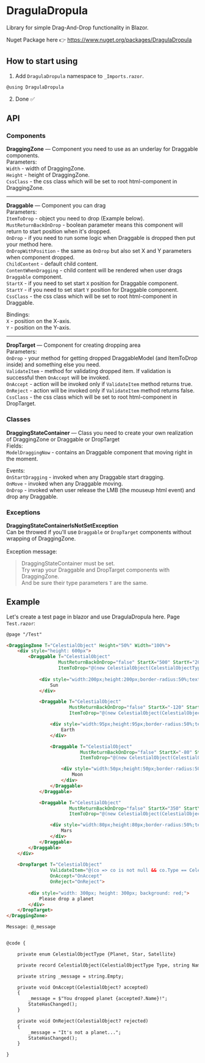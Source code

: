 # DragulaDropula
Library for simple Drag-And-Drop functionality in Blazor.

Nuget Package here 👉 https://www.nuget.org/packages/DragulaDropula

## How to start using
1) Add `DragulaDropula` namespace to `_Imports.razor`.
```c#
@using DragulaDropula
```
2) Done ✅


## API
### Components

**DraggingZone** — Component you need to use as an underlay for Draggable components.<br>
Parameters: <br>
`Width` - width of DraggingZone. <br>
`Height` - height of DraggingZone. <br>
`CssClass` - the css class which will be set to root html-component in DraggingZone. <br>

***
**Draggable** — Component you can drag <br>
Parameters: <br>
`ItemToDrop` - object you need to drop (Example below). <br>
`MustReturnBackOnDrop` - boolean parameter means this component will return to start position when it's dropped. <br>
`OnDrop` - if you need to run some logic when Draggable is dropped then put your method here. <br>
`OnDropWithPosition` - the same as `OnDrop` but also set X and Y parameters when component dropped. <br>
`ChildContent` - default child content. <br>
`ContentWhenDragging` - child content will be rendered when user drags `Draggable` component. <br>
`StartX` - if you need to set start `X` position for Draggable component. <br>
`StartY` - if you need to set start `Y` position for Draggable component. <br>
`CssClass` - the css class which will be set to root html-component in Draggable. <br>

Bindings: <br>
`X` - position on the X-axis. <br>
`Y` - position on the Y-axis. <br>

***
**DropTarget** — Component for creating dropping area <br>
Parameters: <br>
`OnDrop` - your method for getting dropped DraggableModel (and ItemToDrop inside) and something else you need. <br>
`ValidateItem` - method for validating dropped item. If validation is successful then `OnAccept` will be invoked. <br>
`OnAccept` - action will be invoked only if `ValidateItem` method returns true.<br>
`OnReject` - action will be invoked only if `ValidateItem` method returns false.<br>
`CssClass` - the css class which will be set to root html-component in DropTarget. <br>

### Classes
**DraggingStateContainer** — Class you need to create your own realization of DraggingZone or Draggable or DropTarget <br>
Fields: <br>
`ModelDraggingNow` - contains an Draggable component that moving right in the moment. <br>

Events: <br>
`OnStartDragging` - invoked when any Draggable start dragging. <br>
`OnMove` - invoked when any Draggable moving. <br>
`OnDrop` - invoked when user release the LMB (the mouseup html event) and drop any Draggable. <br>

### Exceptions
**DraggingStateContainerIsNotSetException** <br>
Can be throwed if you'll use `Draggable` or `DropTarget` components without wrapping of DraggingZone. <br>
<br>
Exception message:
> DraggingStateContainer must be set. <br>
> Try wrap your Draggable and DropTarget components with DraggingZone. <br>
> And be sure their type parameters `T` are the same. <br>


## Example
Let's create a test page in blazor and use DragulaDropula here.
Page `Test.razor`:
```html
@page "/Test"

<DraggingZone T="CelestialObject" Height="50%" Width="100%">
    <div style="height: 600px">
        <Draggable T="CelestialObject"
                   MustReturnBackOnDrop="false" StartX="500" StartY="200"
                   ItemToDrop="@(new CelestialObject(CelestialObjectType.Star, "Sun"))">
            
            <div style="width:200px;height:200px;border-radius:50%;text-align:center;line-height:200px;background:yellow">
                Sun
            </div>

            <Draggable T="CelestialObject"
                       MustReturnBackOnDrop="false" StartX="-120" StartY="-10"
                       ItemToDrop="@(new CelestialObject(CelestialObjectType.Planet, "Earth"))">

                <div style="width:95px;height:95px;border-radius:50%;text-align:center;line-height:95px;background:blue">
                    Earth
                </div>

                <Draggable T="CelestialObject"
                           MustReturnBackOnDrop="false" StartX="-80" StartY="20"
                           ItemToDrop="@(new CelestialObject(CelestialObjectType.Satellite, "Moon"))">

                    <div style="width:50px;height:50px;border-radius:50%;text-align:center;line-height:50px;background:purple">
                        Moon
                    </div>
                </Draggable>
            </Draggable>

            <Draggable T="CelestialObject"
                       MustReturnBackOnDrop="false" StartX="350" StartY="110"
                       ItemToDrop="@(new CelestialObject(CelestialObjectType.Planet, "Mars"))">

                <div style="width:80px;height:80px;border-radius:50%;text-align:center;line-height:80px;background:brown">
                    Mars
                </div>
            </Draggable>
        </Draggable>
    </div>
                
    <DropTarget T="CelestialObject"
                ValidateItem="@(co => co is not null && co.Type == CelestialObjectType.Planet)"
                OnAccept="OnAccept"
                OnReject="OnReject">
        
        <div style="width: 300px; height: 300px; background: red;">
            Please drop a planet
        </div>
    </DropTarget>
</DraggingZone>

Message: @_message


@code {

    private enum CelestialObjectType {Planet, Star, Satellite}

    private record CelestialObject(CelestialObjectType Type, string Name);

    private string _message = string.Empty;

    private void OnAccept(CelestialObject? accepted)
    {
        _message = $"You dropped planet {accepted?.Name}!";
        StateHasChanged();
    }

    private void OnReject(CelestialObject? rejected)
    {
        _message = "It's not a planet...";
        StateHasChanged();
    }

}
```
